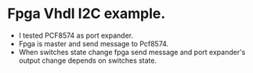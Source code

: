 # Fpga Vhdl I2C example.

- I tested PCF8574 as port expander.
- Fpga is master and send message to Pcf8574.
- When switches state change fpga send message and port expander's output change depends on switches state.



